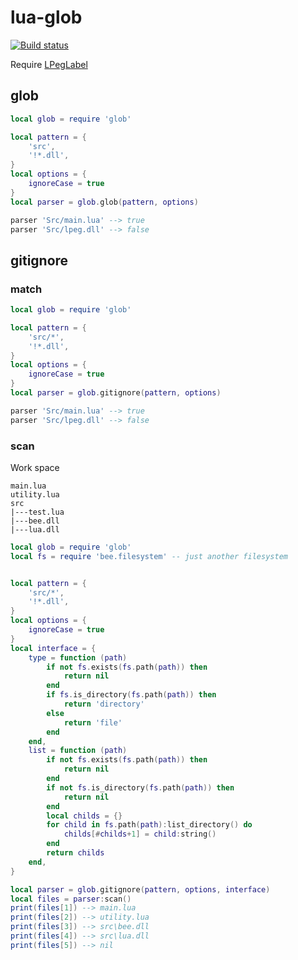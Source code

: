 # lua-glob

[![Build status](https://ci.appveyor.com/api/projects/status/2u02fyusb1aw5rs9?svg=true)](https://ci.appveyor.com/project/sumneko/lua-glob)

Require [LPegLabel](https://github.com/sqmedeiros/lpeglabel)

## glob
```lua
local glob = require 'glob'

local pattern = {
    'src',
    '!*.dll',
}
local options = {
    ignoreCase = true
}
local parser = glob.glob(pattern, options)

parser 'Src/main.lua' --> true
parser 'Src/lpeg.dll' --> false
```

## gitignore

### match
```lua
local glob = require 'glob'

local pattern = {
    'src/*',
    '!*.dll',
}
local options = {
    ignoreCase = true
}
local parser = glob.gitignore(pattern, options)

parser 'Src/main.lua' --> true
parser 'Src/lpeg.dll' --> false
```

### scan
Work space
```
main.lua
utility.lua
src
|---test.lua
|---bee.dll
|---lua.dll
```

```lua
local glob = require 'glob'
local fs = require 'bee.filesystem' -- just another filesystem


local pattern = {
    'src/*',
    '!*.dll',
}
local options = {
    ignoreCase = true
}
local interface = {
    type = function (path)
        if not fs.exists(fs.path(path)) then
            return nil
        end
        if fs.is_directory(fs.path(path)) then
            return 'directory'
        else
            return 'file'
        end
    end,
    list = function (path)
        if not fs.exists(fs.path(path)) then
            return nil
        end
        if not fs.is_directory(fs.path(path)) then
            return nil
        end
        local childs = {}
        for child in fs.path(path):list_directory() do
            childs[#childs+1] = child:string()
        end
        return childs
    end,
}

local parser = glob.gitignore(pattern, options, interface)
local files = parser:scan()
print(files[1]) --> main.lua
print(files[2]) --> utility.lua
print(files[3]) --> src\bee.dll
print(files[4]) --> src\lua.dll
print(files[5]) --> nil
```
